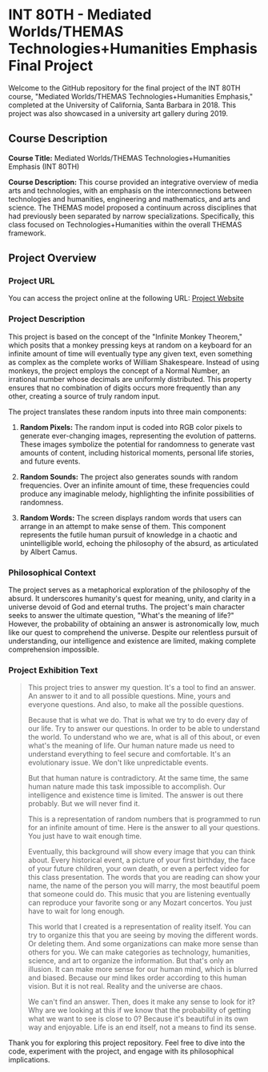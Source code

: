 # INT 80TH - Mediated Worlds/THEMAS Technologies+Humanities Emphasis Final Project

Welcome to the GitHub repository for the final project of the INT 80TH course, "Mediated Worlds/THEMAS Technologies+Humanities Emphasis," completed at the University of California, Santa Barbara in 2018. This project was also showcased in a university art gallery during 2019.

## Course Description

**Course Title:** Mediated Worlds/THEMAS Technologies+Humanities Emphasis (INT 80TH)

**Course Description:** This course provided an integrative overview of media arts and technologies, with an emphasis on the interconnections between technologies and humanities, engineering and mathematics, and arts and science. The THEMAS model proposed a continuum across disciplines that had previously been separated by narrow specializations. Specifically, this class focused on Technologies+Humanities within the overall THEMAS framework.

## Project Overview

### Project URL
You can access the project online at the following URL: [Project Website](https://ramipinto.github.io/ramipinto-int80th-f18-finalproject.github.io/src/index.html)

### Project Description
This project is based on the concept of the "Infinite Monkey Theorem," which posits that a monkey pressing keys at random on a keyboard for an infinite amount of time will eventually type any given text, even something as complex as the complete works of William Shakespeare. Instead of using monkeys, the project employs the concept of a Normal Number, an irrational number whose decimals are uniformly distributed. This property ensures that no combination of digits occurs more frequently than any other, creating a source of truly random input.

The project translates these random inputs into three main components:
1. **Random Pixels:** The random input is coded into RGB color pixels to generate ever-changing images, representing the evolution of patterns. These images symbolize the potential for randomness to generate vast amounts of content, including historical moments, personal life stories, and future events.
   
2. **Random Sounds:** The project also generates sounds with random frequencies. Over an infinite amount of time, these frequencies could produce any imaginable melody, highlighting the infinite possibilities of randomness.

3. **Random Words:** The screen displays random words that users can arrange in an attempt to make sense of them. This component represents the futile human pursuit of knowledge in a chaotic and unintelligible world, echoing the philosophy of the absurd, as articulated by Albert Camus.

### Philosophical Context
The project serves as a metaphorical exploration of the philosophy of the absurd. It underscores humanity's quest for meaning, unity, and clarity in a universe devoid of God and eternal truths. The project's main character seeks to answer the ultimate question, "What's the meaning of life?" However, the probability of obtaining an answer is astronomically low, much like our quest to comprehend the universe. Despite our relentless pursuit of understanding, our intelligence and existence are limited, making complete comprehension impossible.

### Project Exhibition Text

<blockquote>
This project tries to answer my question. It's a tool to find an answer. An answer to it and to all possible questions. Mine, yours and everyone questions. And also, to make all the possible questions.

Because that is what we do. That is what we try to do every day of our life. Try to answer our questions. In order to be able to understand the world. To understand who we are, what is all of this about, or even what's the meaning of life. Our human nature made us need to understand everything to feel secure and comfortable. It's an evolutionary issue. We don't like unpredictable events.

But that human nature is contradictory. At the same time, the same human nature made this task impossible to accomplish. Our intelligence and existence time is limited. The answer is out there probably. But we will never find it.

This is a representation of random numbers that is programmed to run for an infinite amount of time. Here is the answer to all your questions. You just have to wait enough time.

Eventually, this background will show every image that you can think about. Every historical event, a picture of your first birthday, the face of your future children, your own death, or even a perfect video for this class presentation. The words that you are reading can show your name, the name of the person you will marry, the most beautiful poem that someone could do. This music that you are listening eventually can reproduce your favorite song or any Mozart concertos. You just have to wait for long enough.

This world that I created is a representation of reality itself. You can try to organize this that you are seeing by moving the different words. Or deleting them. And some organizations can make more sense than others for you. We can make categories as technology, humanities, science, and art to organize the information. But that's only an illusion. It can make more sense for our human mind, which is blurred and biased. Because our mind likes order according to this human vision. But it is not real. Reality and the universe are chaos.

We can't find an answer. Then, does it make any sense to look for it? Why are we looking at this if we know that the probability of getting what we want to see is close to 0? Because it's beautiful in its own way and enjoyable. Life is an end itself, not a means to find its sense.
</blockquote>

Thank you for exploring this project repository. Feel free to dive into the code, experiment with the project, and engage with its philosophical implications.

